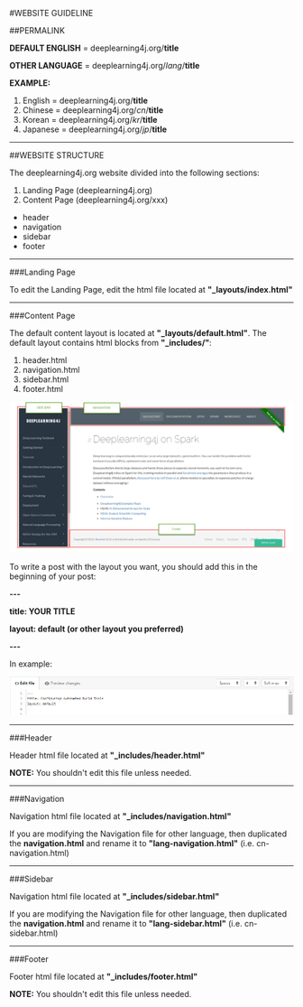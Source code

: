 #WEBSITE GUIDELINE

##PERMALINK

**DEFAULT ENGLISH** = deeplearning4j.org/**title** 

**OTHER LANGUAGE** = deeplearning4j.org/*lang*/**title**

**EXAMPLE:**

1. English  = deeplearning4j.org/**title**
2. Chinese  = deeplearning4j.org/*cn*/**title**
3. Korean   = deeplearning4j.org/*kr*/**title**
4. Japanese = deeplearning4j.org/*jp*/**title**

---

##WEBSITE STRUCTURE

The deeplearning4j.org website divided into the following sections:

1. Landing Page (deeplearning4j.org)
2. Content Page (deeplearning4j.org/xxx)
  * header
  * navigation
  * sidebar
  * footer

---

###Landing Page 

To edit the Landing Page, edit the html file located at **"_layouts/index.html"**

---

###Content Page

The default content layout is located at **"_layouts/default.html"**. The default layout contains html blocks from **"_includes/"**:

1. header.html
2. navigation.html
3. sidebar.html
4. footer.html


![WEBSITE LAYOUT](/img/website-layout.jpg)

To write a post with the layout you want, you should add this in the beginning of your post:

**---**

**title: YOUR TITLE**

**layout: default (or other layout you preferred)**

**---**

In example:

![MD LAYOUT](/img/sample-layout-theme.jpg)

---

###Header

Header html file located at **"_includes/header.html"**

**NOTE:** You shouldn't edit this file unless needed. 

---

###Navigation

Navigation html file located at **"_includes/navigation.html"**

If you are modifying the Navigation file for other language, then duplicated the **navigation.html** and rename it to **"lang-navigation.html"** (i.e. cn-navigation.html)

---

###Sidebar

Navigation html file located at **"_includes/sidebar.html"**

If you are modifying the Navigation file for other language, then duplicated the **navigation.html** and rename it to **"lang-sidebar.html"** (i.e. cn-sidebar.html)

---

###Footer

Footer html file located at **"_includes/footer.html"**

**NOTE:** You shouldn't edit this file unless needed. 



